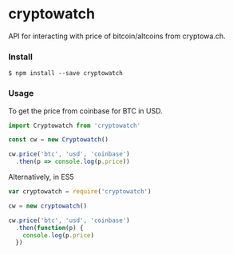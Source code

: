 # cryptowatch

API for interacting with price of bitcoin/altcoins from cryptowa.ch.

### Install

```
$ npm install --save cryptowatch
```

### Usage

To get the price from coinbase for BTC in USD.

```javascript
import Cryptowatch from 'cryptowatch'

const cw = new Cryptowatch()

cw.price('btc', 'usd', 'coinbase')
  .then(p => console.log(p.price))
```

Alternatively, in ES5

```javascript
var cryptowatch = require('cryptowatch')

cw = new cryptowatch()

cw.price('btc', 'usd', 'coinbase')
  .then(function(p) {
    console.log(p.price)
  })
```
